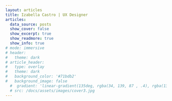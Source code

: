 ```yaml
---
layout: articles
title: Izabella Castro | UX Designer
articles:
  data_source: posts
  show_cover: false
  show_excerpt: true
  show_readmore: true
  show_info: true
# mode: immersive
# header:
#   theme: dark
# article_header:
#   type: overlay
#   theme: dark
#   background_color: '#71bdb2'
#   background_image: false
  #  gradient: 'linear-gradient(135deg, rgba(34, 139, 87 , .4), rgba(139, 34, 139, .4))'
  # src: /docs/assets/images/cover3.jpg
---
```


<!-- Oláp -->
